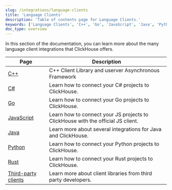 ```yaml
---
slug: /integrations/language-clients
title: 'Language Clients'
description: 'Table of contents page for Language Clients.'
keywords: ['Language Clients', 'C++', 'Go', 'JavaScript', 'Java', 'Python', 'Rust']
doc_type: overview
---
```


In this section of the documentation, you can learn more about the many language client integrations
that ClickHouse offers.

| Page                                                                    | Description                                                                      |
|-------------------------------------------------------------------------|----------------------------------------------------------------------------------|
| [C++](/interfaces/cpp)                                          | C++ Client Library and userver Asynchronous Framework                            |
| [C#](/integrations/csharp)                                  | Learn how to connect your C# projects to ClickHouse.                         |
| [Go](/integrations/go)                                          | Learn how to connect your Go projects to ClickHouse.                             |
| [JavaScript](/integrations/javascript)                          | Learn how to connect your JS projects to ClickHouse with the official JS client. |
| [Java](/integrations/java)                                      | Learn more about several integrations for Java and ClickHouse.                   |
| [Python](/integrations/python)                                  | Learn how to connect your Python projects to ClickHouse.                         |
| [Rust](/integrations/rust)                                      | Learn how to connect your Rust projects to ClickHouse.                           |
| [Third-party clients](/interfaces/third-party/client-libraries) | Learn more about client libraries from third party developers.                   |
